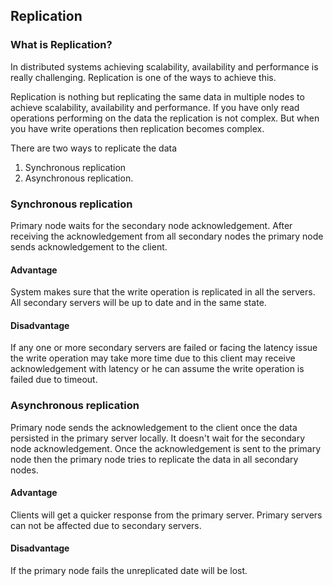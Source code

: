 ## Replication
### What is Replication?
In distributed systems achieving scalability, availability and performance is really challenging. Replication is one of 
the ways to achieve this.

Replication is nothing but replicating the same data in multiple nodes to achieve scalability, availability and 
performance. If you have only read operations performing on the data the replication is not complex. But when you have write operations then replication becomes complex.

There are two ways to replicate the data 
1. Synchronous replication 
2. Asynchronous replication.

### Synchronous replication
Primary node waits for the secondary node acknowledgement. After receiving the acknowledgement from all secondary nodes 
the primary node sends acknowledgement to the client.

#### Advantage
System makes sure that the write operation is replicated in all the servers. All secondary servers will be up to date 
and in the same state.

#### Disadvantage
If any one or more secondary servers are failed or facing the latency issue the write operation may take more time due 
to this client may receive acknowledgement with latency or he can assume the write operation is failed due to timeout.

### Asynchronous replication
Primary node sends the acknowledgement to the client once the data persisted in the primary server locally. It doesn't 
wait for the secondary node acknowledgement. Once the acknowledgement is sent to the primary node then the primary node 
tries to replicate the data in all secondary nodes.

#### Advantage
Clients will get a quicker response from the primary server. Primary servers can not be affected due to secondary servers.

#### Disadvantage
If the primary node fails the unreplicated date will be lost.
